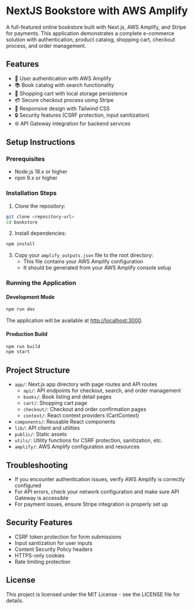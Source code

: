 # NextJS Bookstore with AWS Amplify

A full-featured online bookstore built with Next.js, AWS Amplify, and Stripe for payments. This application demonstrates a complete e-commerce solution with authentication, product catalog, shopping cart, checkout process, and order management.

## Features

- 🔐 User authentication with AWS Amplify
- 📚 Book catalog with search functionality
- 🛒 Shopping cart with local storage persistence
- 💳 Secure checkout process using Stripe
- 📱 Responsive design with Tailwind CSS
- 🔒 Security features (CSRF protection, input sanitization)
- 🌐 API Gateway integration for backend services

## Setup Instructions

### Prerequisites

- Node.js 18.x or higher
- npm 9.x or higher

### Installation Steps

1. Clone the repository:

```bash
git clone <repository-url>
cd bookstore
```

2. Install dependencies:

```bash
npm install
```

3. Copy your `amplify_outputs.json` file to the root directory:
   - This file contains your AWS Amplify configuration
   - It should be generated from your AWS Amplify console setup



### Running the Application

#### Development Mode

```bash
npm run dev
```

The application will be available at [http://localhost:3000](http://localhost:3000).

#### Production Build

```bash
npm run build
npm start
```

## Project Structure

- `app/`: Next.js app directory with page routes and API routes
  - `api/`: API endpoints for checkout, search, and order management
  - `books/`: Book listing and detail pages
  - `cart/`: Shopping cart page
  - `checkout/`: Checkout and order confirmation pages
  - `context/`: React context providers (CartContext)
- `components/`: Reusable React components
- `lib/`: API client and utilities
- `public/`: Static assets
- `utils/`: Utility functions for CSRF protection, sanitization, etc.
- `amplify/`: AWS Amplify configuration and resources

## Troubleshooting

- If you encounter authentication issues, verify AWS Amplify is correctly configured
- For API errors, check your network configuration and make sure API Gateway is accessible
- For payment issues, ensure Stripe integration is properly set up

## Security Features

- CSRF token protection for form submissions
- Input sanitization for user inputs
- Content Security Policy headers
- HTTPS-only cookies
- Rate limiting protection

## License

This project is licensed under the MIT License - see the LICENSE file for details.
